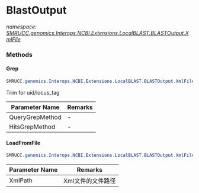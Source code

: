 ﻿# BlastOutput
_namespace: [SMRUCC.genomics.Interops.NCBI.Extensions.LocalBLAST.BLASTOutput.XmlFile](./index.md)_





### Methods

#### Grep
```csharp
SMRUCC.genomics.Interops.NCBI.Extensions.LocalBLAST.BLASTOutput.XmlFile.BlastOutput.Grep(Microsoft.VisualBasic.Text.TextGrepMethod,Microsoft.VisualBasic.Text.TextGrepMethod)
```
Trim for uid/locus_tag

|Parameter Name|Remarks|
|--------------|-------|
|QueryGrepMethod|-|
|HitsGrepMethod|-|


#### LoadFromFile
```csharp
SMRUCC.genomics.Interops.NCBI.Extensions.LocalBLAST.BLASTOutput.XmlFile.BlastOutput.LoadFromFile(System.String)
```


|Parameter Name|Remarks|
|--------------|-------|
|XmlPath|Xml文件的文件路径|




